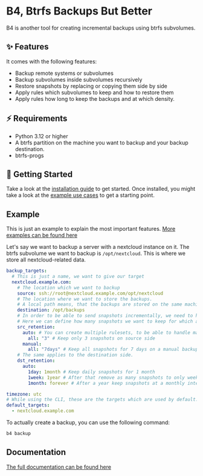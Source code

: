# B4, Btrfs Backups But Better

B4 is another tool for creating incremental backups using btrfs subvolumes.


## ✨ Features

It comes with the following features:
- Backup remote systems or subvolumes
- Backup subvolumes inside subvolumes recursively
- Restore snapshots by replacing or copying them side by side
- Apply rules which subvolumes to keep and how to restore them
- Apply rules how long to keep the backups and at which density.

## ⚡️ Requirements

- Python 3.12 or higher
- A btrfs partition on the machine you want to backup and your backup destination.
- btrfs-progs

## 🚀 Getting Started

Take a look at the [installation guide](https://denialofsandwich.github.io/b4-backup/install.html) to get started.
Once installed, you might take a look at the [example use cases](https://denialofsandwich.github.io/b4-backup/examples.html) to get a starting point.

## Example

This is just an example to explain the most important features. [More examples can be found here](https://denialofsandwich.github.io/b4-backup/examples.html)

Let's say we want to backup a server with a nextcloud instance on it. The btrfs subvolume we want to backup is `/opt/nextcloud`. This is where we store all nextcloud-related data.

```yaml
backup_targets:
  # This is just a name, we want to give our target
  nextcloud.example.com:
    # The location which we want to backup
    source: ssh://root@nextcloud.example.com/opt/nextcloud
    # The location where we want to store the backups.
    # A local path means, that the backups are stored on the same machine as b4.
    destination: /opt/backups
    # In order to be able to send snapshots incrementally, we need to have at least one parent snapshot on source side.
    # Here we can define how many snapshots we want to keep for which amount of time.
    src_retention:
      auto: # You can create multiple rulesets, to be able to handle manual snapshots differently than automatic ones.
        all: "3" # Keep only 3 snapshots on source side
      manual:
        all: "7days" # Keep all snapshots for 7 days on a manual backup
    # The same applies to the destination side.
    dst_retention:
      auto:
        1day: 1month # Keep daily snapshots for 1 month
        1week: 1year # After that remove as many snapshots to only weekly snapshots remain, which are kept fpr a year
        1month: forever # After a year keep snapshots at a monthly interval forever

timezone: utc
# While using the CLI, these are the targets which are used by default.
default_targets:
  - nextcloud.example.com
```

To actually create a backup, you can use the following command:
```bash
b4 backup
```


## Documentation

[The full documentation can be found here](https://denialofsandwich.github.io/b4-backup/)
